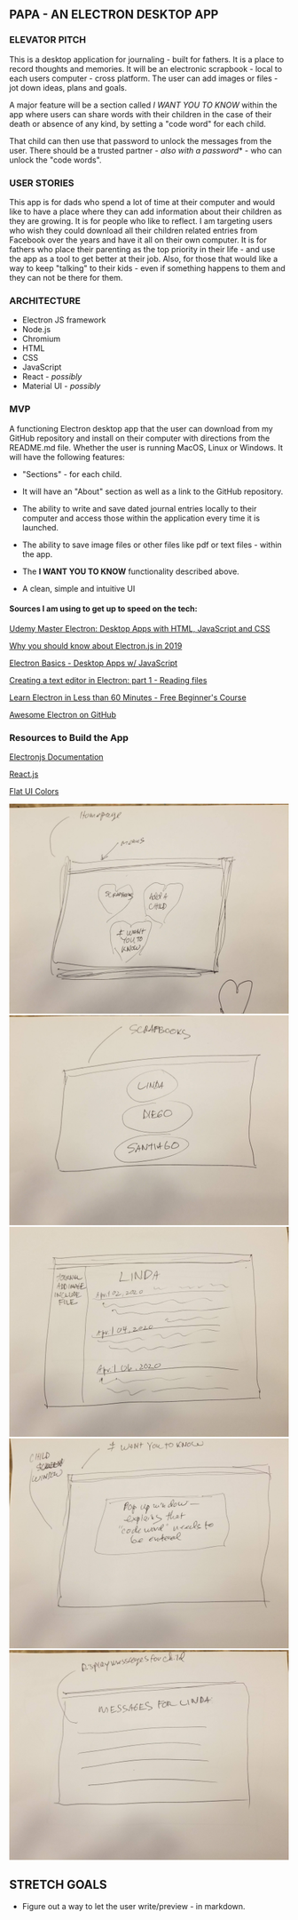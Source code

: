 ## PAPA - AN ELECTRON DESKTOP APP

### ELEVATOR PITCH

This is a desktop application for journaling - built for fathers. It is a place to record thoughts and memories. It will be an electronic scrapbook - local to each users computer - cross platform. The user can add images or files - jot down ideas, plans and goals. 

A major feature will be a section called *I WANT YOU TO KNOW* within the app where users can share words with their children in the case of their death or absence of any kind, by setting a "code word" for each child. 

That child can then use that password to unlock the messages from the user. There should be a trusted partner - *also with a password** - who can unlock the "code words".

### USER STORIES

This app is for dads who spend a lot of time at their computer and would like to have a place where they can add information about their children as they are growing. It is for people who like to reflect. I am targeting users who wish they could download all their children related entries from Facebook over the years and have it all on their own computer. It is for fathers who place their parenting as the top priority in their life - and use the app as a tool to get better at their job. Also, for those that would like a way to keep "talking" to their kids - even if something happens to them and they can not be there for them.

### ARCHITECTURE

* Electron JS framework
* Node.js
* Chromium
* HTML
* CSS
* JavaScript
* React - *possibly*
* Material UI - *possibly*


### MVP

A functioning Electron desktop app that the user can download from my GitHub repository and install on their computer with directions from the README.md file. Whether the user is running MacOS, Linux or Windows. It will have the following features:

* "Sections" - for each child.
* It will have an "About" section as well as a link to the GitHub repository.

* The ability to write and save dated journal entries locally to their computer and access those within the application every time it is launched.

* The ability to save image files or other files like pdf or text files - within the app.

* The **I WANT YOU TO KNOW** functionality described above.

* A clean, simple and intuitive UI

#### Sources I am using to get up to speed on the tech:

[Udemy Master Electron: Desktop Apps with HTML, JavaScript and CSS](https://www.udemy.com/course/master-electron/)

[Why you should know about Electron.js in 2019](https://dev.to/borrellidev/why-you-should-know-about-electron-js-in-2019-1f4m)

[Electron Basics - Desktop Apps w/ JavaScript](https://www.youtube.com/watch?v=nW4Qe4QBWow)

[Creating a text editor in Electron: part 1 - Reading files](https://dev.to/aurelkurtula/creating-a-text-editor-in-electron-reading-files-13b8)

[Learn Electron in Less than 60 Minutes - Free Beginner's Course](https://www.youtube.com/watch?v=2RxHQoiDctI)

[Awesome Electron on GitHub](https://github.com/sindresorhus/awesome-electron)

### Resources to Build the App

[Electronjs Documentation](https://www.electronjs.org/docs)

[React.js](https://reactjs.org/)

[Flat UI Colors](https://flatuicolors.com/)

![image1](mdimages/homepage.jpg)
![image2](mdimages/scrapbook.jpg)
![image3](mdimages/entries.jpg)
![image4](mdimages/iwant.jpg)
![image5](mdimages/iwant2.jpg)

## STRETCH GOALS
* Figure out a way to let the user write/preview - in markdown.
